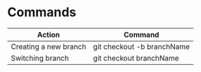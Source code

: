 # Commands

| Action                | Command                    |
| --------------------- | -------------------------- |
| Creating a new branch | git checkout -b branchName |
| Switching branch      | git checkout branchName    |
